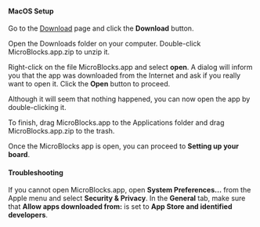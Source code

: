 #### MacOS Setup ####

Go to the [Download](/download) page and click the **Download** button.

Open the Downloads folder on your computer. Double-click MicroBlocks.app.zip to unzip it.

Right-click on the file MicroBlocks.app and select **open**. A dialog will inform you that the app was downloaded from the Internet and ask if you really want to open it. Click the **Open** button to proceed.

Although it will seem that nothing happened, you can now open the app by double-clicking it.

To finish, drag MicroBlocks.app to the Applications folder and drag MicroBlocks.app.zip to the trash.

Once the MicroBlocks app is open, you can proceed to **Setting up your board**.

#### Troubleshooting ####

If you cannot open MicroBlocks.app, open **System Preferences...** from the Apple menu and  select **Security & Privacy**. In the **General** tab, make sure that **Allow apps downloaded from:** is set to **App Store and identified developers**.
